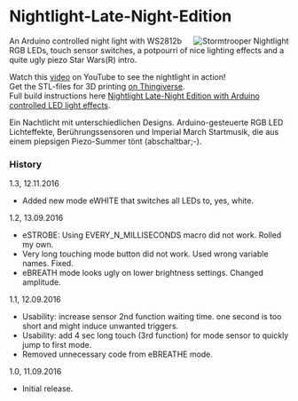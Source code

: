 # Nightlight-Late-Night-Edition
<a href="http://zeropage.io/"><img alt="Stormtrooper Nightlight" align="right" src="http://zeropage.io/wp-content/uploads/github-nightlight-small.gif" /></a>
An Arduino controlled night light with WS2812b RGB LEDs, touch sensor switches, a potpourri of nice lighting effects and a quite ugly piezo Star Wars(R) intro.

Watch this <a title="Stormtrooper Nightlight by zeropage" href="https://youtu.be/YXsqjSVHjwk" target="_blank">video</a> on YouTube to see the nightlight in action!<br />
Get the STL-files for 3D printing <a title="Nightlight Late-Night Edition on Thingiverse" href="http://www.thingiverse.com/thing:1784830" target="_blank">on Thingiverse</a>.<br />
Full build instructions here <a title="Build instructions for Nightlight Late-Night Edition on zeropage.io" href="http://zeropage.io/nightlight-late-night-edition/" target="_blank">Nightlight Late-Night Edition with Arduino controlled LED light effects</a>.

Ein Nachtlicht mit unterschiedlichen Designs. Arduino-gesteuerte RGB LED Lichteffekte, Berührungssensoren und Imperial March Startmusik, die aus einem piepsigen Piezo-Summer tönt (abschaltbar;-).

### History
1.3, 12.11.2016
- Added new mode eWHITE that switches all LEDs to, yes, white.

1.2, 13.09.2016
- eSTROBE: Using EVERY_N_MILLISECONDS macro did not work. Rolled my own.
- Very long touching mode button did not work. Used wrong variable names. Fixed.
- eBREATH mode looks ugly on lower brightness settings. Changed amplitude.

1.1, 12.09.2016
- Usability: increase sensor 2nd function waiting time. one second is too short and might induce unwanted triggers.
- Usability: add 4 sec long touch (3rd function) for mode sensor to quickly jump to first mode.
- Removed unnecessary code from eBREATHE mode.

1.0, 11.09.2016
- Initial release.
